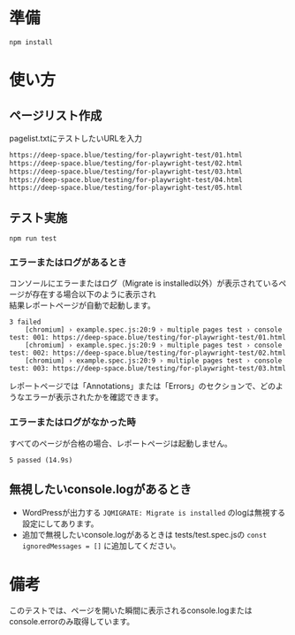 # 準備

```
npm install
```

# 使い方

## ページリスト作成

pagelist.txtにテストしたいURLを入力

```txt
https://deep-space.blue/testing/for-playwright-test/01.html
https://deep-space.blue/testing/for-playwright-test/02.html
https://deep-space.blue/testing/for-playwright-test/03.html
https://deep-space.blue/testing/for-playwright-test/04.html
https://deep-space.blue/testing/for-playwright-test/05.html
```

## テスト実施

```
npm run test
```

### エラーまたはログがあるとき
コンソールにエラーまたはログ（Migrate is installed以外）が表示されているページが存在する場合以下のように表示され  
結果レポートページが自動で起動します。

```
3 failed
    [chromium] › example.spec.js:20:9 › multiple pages test › console test: 001: https://deep-space.blue/testing/for-playwright-test/01.html  
    [chromium] › example.spec.js:20:9 › multiple pages test › console test: 002: https://deep-space.blue/testing/for-playwright-test/02.html  
    [chromium] › example.spec.js:20:9 › multiple pages test › console test: 003: https://deep-space.blue/testing/for-playwright-test/03.html  
```

レポートページでは「Annotations」または「Errors」のセクションで、どのようなエラーが表示されたかを確認できます。


### エラーまたはログがなかった時
すべてのページが合格の場合、レポートページは起動しません。
```
5 passed (14.9s)
```

## 無視したいconsole.logがあるとき
- WordPressが出力する `JQMIGRATE: Migrate is installed` のlogは無視する設定にしてあります。
- 追加で無視したいconsole.logがあるときは tests/test.spec.jsの `const ignoredMessages = []` に追加してください。

# 備考
このテストでは、ページを開いた瞬間に表示されるconsole.logまたはconsole.errorのみ取得しています。
